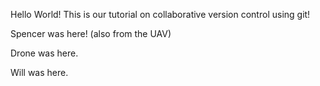 Hello World! This is our tutorial on collaborative version control using git!

Spencer was here! (also from the UAV)

Drone was here.

Will was here.
